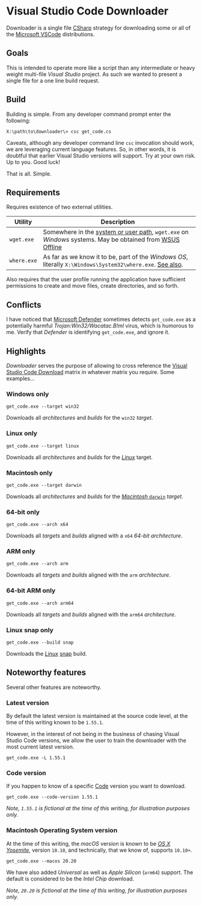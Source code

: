 # Visual Studio Code Downloader

Downloader is a single file [CSharp](https://docs.microsoft.com/en-us/dotnet/csharp/) strategy for downloading some or all of the [Microsoft VSCode](https://code.visualstudio.com/) distributions.

## Goals

This is intended to operate more like a script than any intermediate or heavy weight multi-file <em>Visual Studio</em> project. As such we wanted to present a single file for a one line build request.

## Build

Building is simple. From any developer command prompt enter the following:

```
X:\path\to\downloader\> csc get_code.cs
```

Caveats, although any developer command line `csc` invocation should work, we are leveraging current language features. So, in other words, it is doubtful that earlier Visual Studio versions will support. Try at your own risk. Up to you. Good luck!

That is all. Simple.

## Requirements

Requires existence of two external utilities.

|Utility|Description|
|-------|-----------|
|`wget.exe`|Somewhere in the [system or user path](https://docs.microsoft.com/en-us/windows-server/administration/windows-commands/path), `wget.exe` on _Windows_ systems. May be obtained from [WSUS Offline](https://download.wsusoffline.net/)|
|`where.exe`|As far as we know it to be, part of the _Windows OS_, literally `X:\Windows\System32\where.exe`. [See also](https://www.exefiles.com/en/exe/where-exe).|

Also requires that the user profile running the application have sufficient permissions to create and move files, create directories, and so forth.

## Conflicts

I have noticed that [Microsoft Defender](https://docs.microsoft.com/en-us/windows/security/threat-protection/microsoft-defender-antivirus/microsoft-defender-antivirus-in-windows-10) sometimes detects `get_code.exe` as a potentially harmful _Trojan:Win32/Wacatac.B!ml_ virus, which is humorous to me. Verify that _Defender_ is identifying `get_code.exe`, and ignore it.

## Highlights

_Downloader_ serves the purpose of allowing to cross reference the [Visual Studio Code Download](https://code.visualstudio.com/Download) matrix in whatever matrix you require. Some examples...

### Windows only

```
get_code.exe --target win32
```

Downloads all _architectures_ and _builds_ for the `win32` _target_.

### Linux only

```
get_code.exe --target linux
```

Downloads all _architectures_ and _builds_ for the [_Linux_](https://en.wikipedia.org/wiki/Linux) target.

### Macintosh only

```
get_code.exe --target darwin
```

Downloads all _architectures_ and _builds_ for the [_Macintosh_ `darwin`](https://en.wikipedia.org/wiki/Darwin_%28operating_system%29) _target_.

### 64-bit only

```
get_code.exe --arch x64
```

Downloads all _targets_ and _builds_ aligned with a `x64` _64-bit_ _architecture_.

### ARM only

```
get_code.exe --arch arm
```

Downloads all _targets_ and _builds_ aligned with the `arm` _architecture_.

### 64-bit ARM only

```
get_code.exe --arch arm64
```

Downloads all _targets_ and _builds_ aligned with the `arm64` _architecture_.

### Linux snap only

```
get_code.exe --build snap
```

Downloads the [_Linux_](https://en.wikipedia.org/wiki/Linux) [snap](https://en.wikipedia.org/wiki/Snap_(package_manager)) build.

## Noteworthy features

Several other features are noteworthy.

### Latest version

By default the latest version is maintained at the source code level, at the time of this writing known to be `1.55.1`.

However, in the interest of not being in the business of chasing Visual Studio Code versions, we allow the user to train the downloader with the most current latest version.

```
get_code.exe -L 1.55.1
```

### Code version

If you happen to know of a specific [Code](#) version you want to download.

```
get_code.exe --code-version 1.55.1
```

_Note, `1.55.1` is fictional at the time of this writing, for illustration purposes only._

### Macintosh Operating System version

At the time of this writing, the _macOS_ version is known to be [_OS X Yosemite_](https://en.wikipedia.org/wiki/OS_X_Yosemite), version `10.10`, and technically, that we know of, supports `10.10+`.

```
get_code.exe --macos 20.20
```

We have also added _Universal_ as well as _Apple Silicon_ (`arm64`) support. The default is considered to be the _Intel Chip_ download.

_Note, `20.20` is fictional at the time of this writing, for illustration purposes only._

